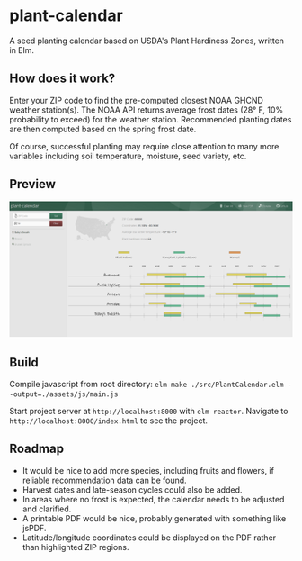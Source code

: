 # plant-calendar
A seed planting calendar based on USDA's Plant Hardiness Zones, written in Elm.

## How does it work?
Enter your ZIP code to find the pre-computed closest NOAA GHCND weather station(s). The NOAA API returns average
frost dates (28° F, 10% probability to exceed) for the weather station. Recommended planting dates are then
computed based on the spring frost date.

Of course, successful planting may require close attention to many more variables including soil temperature,
moisture, seed variety, etc.

## Preview
<img src="docs/preview.png" />

## Build
Compile javascript from root directory: ```elm make ./src/PlantCalendar.elm --output=./assets/js/main.js```

Start project server at `http://localhost:8000` with ```elm reactor```. Navigate to `http://localhost:8000/index.html` to see the project.

## Roadmap
* It would be nice to add more species, including fruits and flowers, if reliable recommendation data can be found.
* Harvest dates and late-season cycles could also be added.
* In areas where no frost is expected, the calendar needs to be adjusted and clarified.
* A printable PDF would be nice, probably generated with something like jsPDF.
* Latitude/longitude coordinates could be displayed on the PDF rather than highlighted ZIP regions.